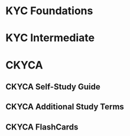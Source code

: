# KYC Foundations

# KYC Intermediate

# CKYCA

## CKYCA Self-Study Guide

## CKYCA Additional Study Terms

## CKYCA FlashCards


